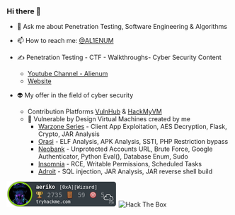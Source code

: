 ### Hi there 👋

<!--
**AL1ENUM/AL1ENUM** is a ✨ _special_ ✨ repository because its `README.md` (this file) appears on your GitHub profile.
-->
- 💬 Ask me about Penetration Testing, Software Engineering & Algorithms
- 📫 How to reach me: [@AL1ENUM](https://twitter.com/AL1ENUM)

- ✍ Penetration Testing - CTF - Walkthroughs- Cyber Security Content
    - [Youtube Channel - Alienum](https://www.youtube.com/channel/UCEYXThW-Vj7PFSQW5-r2F_w)
    - [Website](https://al1enum.github.io/)

- 👽 My offer in the field of cyber security
  - Contribution Platforms [VulnHub](https://www.vulnhub.com/) & [HackMyVM](https://hackmyvm.eu/)
  - 🚀 Vulnerable by Design Virtual Machines created by me
     - [Warzone Series](https://www.vulnhub.com/series/warzone,395/) - Client App Exploitation, AES Decryption, Flask, Crypto, JAR Analysis
     - [Orasi](https://www.vulnhub.com/entry/orasi-1,660/) - ELF Analysis, APK Analysis, SSTI, PHP Restriction bypass
     - [Neobank](https://www.vulnhub.com/entry/neobank-1,642/) - Unprotected Accounts URL, Brute Force, Google Authenticator, Python Eval(), Database Enum, Sudo
     - [Insomnia](https://www.vulnhub.com/entry/insomnia-1,644/) - RCE, Writable Permissions, Scheduled Tasks
     - [Adroit](https://www.vulnhub.com/entry/adroit-101,647/) -  SQL injection, JAR Analysis, JAR reverse shell build

<img src="aeriko.png" alt="TryHackMe"> <img src="http://www.hackthebox.eu/badge/image/314167" alt="Hack The Box"> 
<!---
m1tak was here
--->
